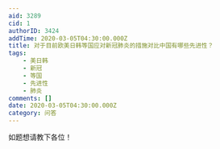 ```yaml
---
aid: 3289
cid: 1
authorID: 3424
addTime: 2020-03-05T04:30:00.000Z
title: 对于目前欧美日韩等国应对新冠肺炎的措施对比中国有哪些先进性？
tags:
    - 美日韩
    - 新冠
    - 等国
    - 先进性
    - 肺炎
comments: []
date: 2020-03-05T04:30:00.000Z
category: 问答
---
```


如题想请教下各位！

